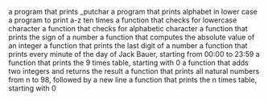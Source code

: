 a program that prints _putchar
a program that prints alphabet in lower case
a program to print a-z ten times
a function that checks for lowercase character
a function that checks for alphabetic character
a function that prints the sign of a number
a function that computes the absolute value of an integer
a function that prints the last digit of a number
 a function that prints every minute of the day of Jack Bauer, starting from 00:00 to 23:59
a function that prints the 9 times table, starting with 0
a function that adds two integers and returns the result
a function that prints all natural numbers from n to 98, followed by a new line
a function that prints the n times table, starting with 0

